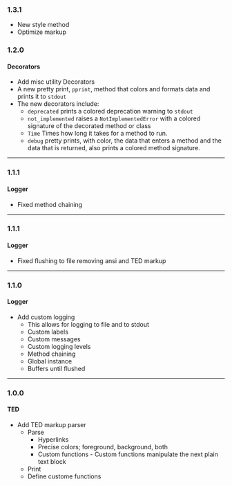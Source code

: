 ### 1.3.1
- New style method
- Optimize markup

### 1.2.0

#### Decorators

+ Add misc utility Decorators
+ A new pretty print, `pprint`, method that colors and formats data and prints it to `stdout`
+ The new decorators include:
  - `deprecated` prints a colored deprecation warning to `stdout`
  - `not_implemented` raises a `NotImplementedError` with a colored signature of the decorated method or class
  - `Time` Times how long it takes for a method to run.
  - `debug` pretty prints, with color, the data that enters a method and the data that is returned, also prints a colored method signature.

___

### 1.1.1

#### Logger

+ Fixed method chaining

___

### 1.1.1

#### Logger

+ Fixed flushing to file removing ansi and TED markup

___

### 1.1.0

#### Logger

+ Add custom logging
  * This allows for logging to file and to stdout
  * Custom labels
  * Custom messages
  * Custom logging levels
  * Method chaining
  * Global instance
  * Buffers until flushed

___

### 1.0.0

#### TED

+ Add TED markup parser
  * Parse
    * Hyperlinks
    * Precise colors; foreground, background, both
    * Custom functions - Custom functions manipulate the next plain text block
  * Print
  * Define custome functions
